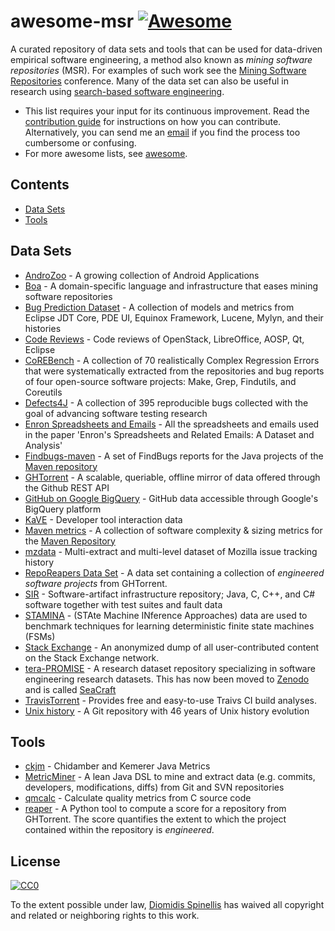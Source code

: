 # awesome-msr [![Awesome](https://cdn.rawgit.com/sindresorhus/awesome/d7305f38d29fed78fa85652e3a63e154dd8e8829/media/badge.svg)](https://github.com/sindresorhus/awesome)
A curated repository of data sets and tools that can be used for data-driven empirical software engineering, a method also known as _mining software repositories_ (MSR). For examples of such work see the [Mining Software Repositories](http://2016.msrconf.org/#/hall-of-fame) conference.
Many of the data set can also be useful in research using [search-based software engineering](https://en.wikipedia.org/wiki/Search-based_software_engineering).


- This list requires your input for its continuous improvement.
  Read the [contribution guide](contributing.md) for instructions on how
  you can contribute.
  Alternatively, you can send me an [email](mailto:dds@aueb.gr)
  if you find the process too cumbersome or confusing.
- For more awesome lists, see [awesome](https://github.com/sindresorhus/awesome).

## Contents

- [Data Sets](#data-sets)
- [Tools](#tools)


## Data Sets

* [AndroZoo](https://androzoo.uni.lu/) - A growing collection of Android Applications
* [Boa](http://boa.cs.iastate.edu/) - A domain-specific language and infrastructure that eases mining software repositories
* [Bug Prediction Dataset](http://bug.inf.usi.ch/index.php) - A collection of models and metrics from Eclipse JDT Core, PDE UI, Equinox Framework, Lucene, Mylyn, and their histories 
* [Code Reviews](http://kin-y.github.io/miningReviewRepo/) - Code reviews of OpenStack, LibreOffice, AOSP, Qt, Eclipse
* [CoREBench](http://www.comp.nus.edu.sg/%7Erelease/corebench/) - A collection of 70 realistically Complex Regression Errors that were systematically extracted from the repositories and bug reports of four open-source software projects: Make, Grep, Findutils, and Coreutils
* [Defects4J](https://github.com/rjust/defects4j) - A collection of 395 reproducible bugs collected with the goal of advancing software testing research
* [Enron Spreadsheets and Emails](https://figshare.com/articles/Enron_Spreadsheets_and_Emails/1221767) - All the spreadsheets and emails used in the paper 'Enron's Spreadsheets and Related Emails: A Dataset and Analysis'
* [Findbugs-maven](https://github.com/istlab/maven_bug_catalog) - A set of FindBugs reports for the Java projects of the [Maven repository](https://maven.apache.org)
* [GHTorrent](http://ghtorrent.org/) - A scalable, queriable, offline mirror of data offered through the Github REST API
* [GitHub on Google BigQuery](https://cloud.google.com/bigquery/public-data/github) - GitHub data accessible through Google's BigQuery platform
* [KaVE](http://www.kave.cc/datasets) - Developer tool interaction data
* [Maven metrics](https://github.com/bkarak/data_msr2015) - A collection of software complexity & sizing metrics for the [Maven Repository](https://maven.apache.org)
* [mzdata](https://github.com/jxshin/mzdata) - Multi-extract and multi-level dataset of Mozilla issue tracking history
* [RepoReapers Data Set](https://reporeapers.github.io) - A data set containing a collection of _engineered software projects_ from GHTorrent.
* [SIR](http://sir.unl.edu/portal/index.php) - Software-artifact infrastructure repository; Java, C, C++, and C# software together with test suites and fault data
* [STAMINA](http://stamina.chefbe.net/download) - (STAte Machine INference Approaches) data are used to benchmark techniques for learning deterministic finite state machines (FSMs)
* [Stack Exchange](https://archive.org/details/stackexchange) - An anonymized dump of all user-contributed content on the Stack Exchange network.
* [tera-PROMISE](http://openscience.us/repo/) - A research dataset repository specializing in software engineering research datasets. This has now been moved to [Zenodo](https://zenodo.org) and is called [SeaCraft](http://zenodo.org/communities/seacraft)
* [TravisTorrent](http://travistorrent.testroots.org) - Provides free and easy-to-use Traivs CI build analyses.
* [Unix history](https://github.com/dspinellis/unix-history-repo) - A Git repository with 46 years of Unix history evolution

## Tools

* [ckjm](http://www.spinellis.gr/sw/ckjm/) - Chidamber and Kemerer Java Metrics
* [MetricMiner](http://www.github.com/mauricioaniche/metricminer2) - A lean Java DSL to
mine and extract data (e.g. commits, developers, modifications, diffs) from Git and SVN repositories
* [qmcalc](https://github.com/dspinellis/cqmetrics) - Calculate quality metrics from C source code
* [reaper](https://github.com/RepoReapers/reaper) - A Python tool to compute a score for a repository from GHTorrent. The score quantifies the extent to which the project contained within the repository is _engineered_.

## License

[![CC0](http://mirrors.creativecommons.org/presskit/buttons/88x31/svg/cc-zero.svg)](https://creativecommons.org/publicdomain/zero/1.0/)

To the extent possible under law, [Diomidis Spinellis](http://www.spinellis.gr) has waived all copyright and related or neighboring rights to this work.

